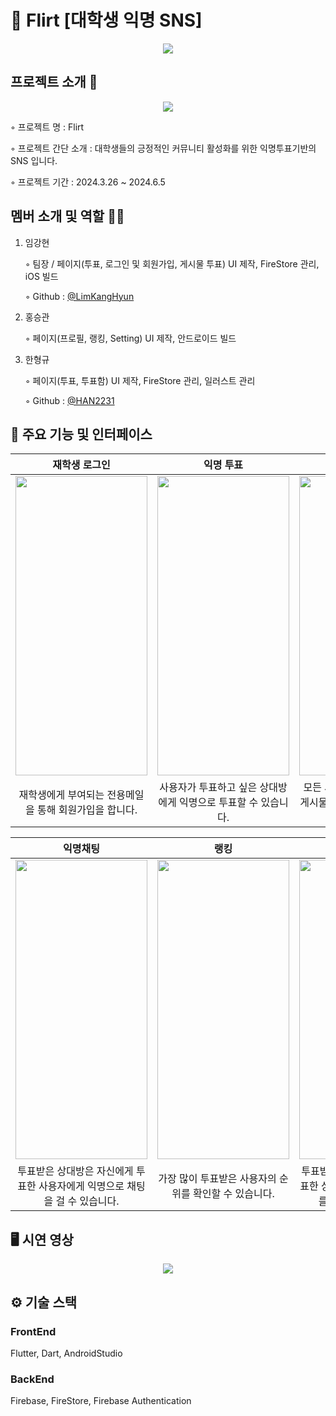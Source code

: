 # 🤝 Flirt [대학생 익명 SNS]
<p align="center"><img src="https://github.com/user-attachments/assets/d842d41e-ccb3-41b5-ab15-3f890dea9016"></p>


## 프로젝트 소개 📝
<p align="center"><img src="https://github.com/user-attachments/assets/a50253c1-845c-468e-b861-e0584740c838"></p>

◦ 프로젝트 명 : Flirt


◦ 프로젝트 간단 소개 : 대학생들의 긍정적인 커뮤니티 활성화를 위한 익명투표기반의 SNS 입니다.


◦ 프로젝트 기간 : 2024.3.26 ~ 2024.6.5


## 멤버 소개 및 역할 👨‍💻
1. 임강현
   
   ◦ 팀장 / 페이지(투표, 로그인 및 회원가입, 게시물 투표) UI 제작, FireStore 관리, iOS 빌드
   
   ◦ Github : [@LimKangHyun](https://github.com/LimKangHyun)
   
   
3. 홍승관
   
   ◦ 페이지(프로필, 랭킹, Setting) UI 제작, 안드로이드 빌드
   
   
5. 한형규
   
   ◦ 페이지(투표, 투표함) UI 제작, FireStore 관리, 일러스트 관리
   
   ◦ Github : [@HAN2231](https://github.com/HAN2231)


## 📱 주요 기능 및 인터페이스
|재학생 로그인|익명 투표|게시물 투표|
|:---:|:---:|:---:|
|<img src="https://github.com/user-attachments/assets/7de9bbed-d667-4ea8-9635-61603347f25f" width="211" height="479" />|<img src="https://github.com/user-attachments/assets/8b6aac9c-0a37-4e1f-8715-d03f1a867b49" width="211" height="479" />|<img src="https://github.com/user-attachments/assets/3fbd81c6-ea31-4bec-91ab-131871a2ad97" width="211" height="479" />|
|재학생에게 부여되는 전용메일을 통해 회원가입을 합니다.|사용자가 투표하고 싶은 상대방에게 익명으로 투표할 수 있습니다.|모든 사용자가 볼 수 있는 투표 게시물을 생성하고 투표할 수 있습니다.|

|익명채팅|랭킹|내가 받은 투표|
|:---:|:---:|:---:|
|<img src="https://github.com/user-attachments/assets/8818f832-c77c-4e18-bca8-ee3afe335faa" width="211" height="479" />|<img src="https://github.com/user-attachments/assets/08b82ca0-5ad7-47e5-87a0-e3e72772e26d" width="211" height="479" />|<img src="https://github.com/user-attachments/assets/8f1a87cf-0c81-44e9-887a-90a5ee3ffe66" width="211" height="479" />|
|투표받은 상대방은 자신에게 투표한 사용자에게 익명으로 채팅을 걸 수 있습니다.|가장 많이 투표받은 사용자의 순위를 확인할 수 있습니다.|투표받은 사용자는 자신에게 투표한 상대방의 힌트 및 부가정보를 확인할 수 있습니다.|


## 🖥️ 시연 영상
<p align="center"><img src="https://github.com/user-attachments/assets/cb847c15-8b2b-4456-80a6-40e968ce5ab1"></p>


## ⚙️ 기술 스택
### FrontEnd
Flutter, Dart, AndroidStudio

### BackEnd
Firebase, FireStore, Firebase Authentication
